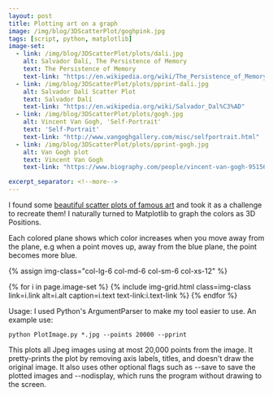 ```yaml
---
layout: post
title: Plotting art on a graph
image: /img/blog/3DScatterPlot/goghpink.jpg
tags: [script, python, matplotlib]
image-set:
  - link: /img/blog/3DScatterPlot/plots/dali.jpg
    alt: Salvador Dalí, The Persistence of Memory
    text: The Persistence of Memory
    text-link: "https://en.wikipedia.org/wiki/The_Persistence_of_Memory"
  - link: /img/blog/3DScatterPlot/plots/pprint-dali.jpg
    alt: Salvador Dalí Scatter Plot
    text: Salvador Dalí
    text-link: "https://en.wikipedia.org/wiki/Salvador_Dal%C3%AD"
  - link: /img/blog/3DScatterPlot/plots/gogh.jpg
    alt: Vincent Van Gogh, 'Self-Portrait'
    text: 'Self-Portrait'
    text-link: "http://www.vangoghgallery.com/misc/selfportrait.html"
  - link: /img/blog/3DScatterPlot/plots/pprint-gogh.jpg
    alt: Van Gogh plot
    text: Vincent Van Gogh
    text-link: "https://www.biography.com/people/vincent-van-gogh-9515695"

excerpt_separator: <!--more-->
---
```


I found some <a href="https://imgur.com/a/aRBd1" target="_blank">beautiful scatter
plots of famous art</a> and took it as a challenge to recreate them! I naturally
turned to Matplotlib to graph the colors as 3D Positions.
<!--more-->
Each colored plane shows which color increases when you move away from the plane,
e.g when a point moves up, away from the blue plane, the point becomes more blue.

<!-- class="col-lg-8 col-lg-offset-2 col-md-10 col-md-offset-1" -->
{% assign img-class="col-lg-6 col-md-6 col-sm-6 col-xs-12" %}
<!-- <div class="container mx-auto"> -->
<div class="row">
  {% for i in page.image-set %}
    {% include img-grid.html class=img-class link=i.link alt=i.alt caption=i.text text-link:i.text-link %}
  {% endfor %}
</div>
<!-- </div> -->

Usage:  I used Python's ArgumentParser to make my tool easier to use. An example use:

```
python PlotImage.py *.jpg --points 20000 --pprint
```
This plots all Jpeg images using at most 20,000 points from the image. It pretty-prints
the plot by removing axis labels, titles, and doesn't draw the original image.
It also uses other optional flags such as --save to save the plotted images and
--nodisplay, which runs the program without drawing to the screen.

<!-- Code samples -->
